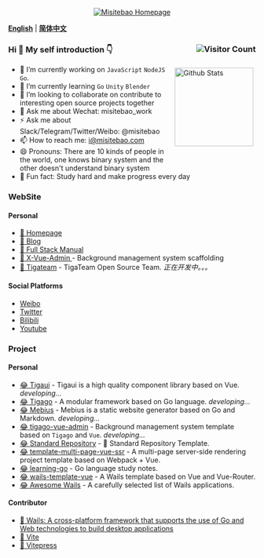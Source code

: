 <p align="center">
  <a href="https://misitebao.com">
    <img src="https://cdn.jsdelivr.net/gh/misitebao/misitebao@master/img/top_logo.png" title="Misitebao Homepage" alt="Misitebao Homepage" />
  </a>
</p>

[**English**](README.md) | [**简体中文**](README.zh-Hans.md)

### Hi 👋 My self introduction 👇 <img src="https://profile-counter.glitch.me/misitebao/count.svg" title="Visitor Count" alt="Visitor Count" align="right" style="" />

<p style="height:0">
  <a href="https://github.com/anuraghazra/github-readme-stats">
    <img src="https://github-readme-stats.vercel.app/api?username=misitebao&show_icons=true&theme=buefy" title="Github Stats" alt="Github Stats" height="160" align="right" style="margin: 5px; margin-bottom: 20px;" />
  </a>
</p>

- 🔭 I’m currently working on `JavaScript` `NodeJS` `Go`.
- 🌱 I’m currently learning `Go` `Unity` `Blender`
- 👯 I’m looking to collaborate on contribute to interesting open source projects together
- 💬 Ask me about Wechat: misitebao_work
- ⚡ Ask me about Slack/Telegram/Twitter/Weibo: @misitebao
- 📫 How to reach me: i@misitebao.com
- 😄 Pronouns: There are 10 kinds of people in the world, one knows binary system and the other doesn't understand binary system
- 🍊 Fun fact: Study hard and make progress every day

### WebSite

#### Personal

- [🤔 Homepage](https://misitebao.com)
- [🤔 Blog](https://blog.misitebao.com)
- [🤔 Full Stack Manual](https://manual.fullstacklover.com/)
- [🤔 X-Vue-Admin ](http://x-vue-admin.com/) - Background management system scaffolding
- [🤔 Tigateam](http://tigateam.org) - TigaTeam Open Source Team. _正在开发中。。。_

#### Social Platforms

- [Weibo](https://weibo.com/misitebao)
- [Twitter](https://twitter.com/misitebao)
- [Bilibili](https://space.bilibili.com/97480642/)
- [Youtube](https://www.youtube.com/channel/UCGlgW9t0HnKDlkcS1dH7X3g)

### Project

#### Personal

- [😂 Tigaui](https://github.com/tigateam/tigaui) - Tigaui is a high quality component library based on Vue. _developing..._
- [😂 Tigago](https://github.com/tigateam/tigago) - A modular framework based on Go language. _developing..._
- [😂 Mebius](https://github.com/tigateam/mebius) - Mebius is a static website generator based on Go and Markdown. _developing..._
- [😂 tigago-vue-admin](https://github.com/tigateam/tigago-vue-admin) - Background management system template based on `Tigago` and `Vue`. _developing..._
- [😂 Standard Repository](https://github.com/misitebao/standard-repository) - 🚀 Standard Repository Template.
- [😂 template-multi-page-vue-ssr](https://github.com/misitebao/template-multi-page-vue-ssr) - A multi-page server-side rendering project template based on Webpack + Vue.
- [😂 learning-go](https://github.com/misitebao/learning-go) - Go language study notes.
- [😂 wails-template-vue](https://github.com/misitebao/wails-template-vue) - A Wails template based on Vue and Vue-Router.
- [😂 Awesome Wails](https://github.com/misitebao/awesome-wails) - A carefully selected list of Wails applications.

#### Contributor

- [🤗 Wails: A cross-platform framework that supports the use of Go and Web technologies to build desktop applications](https://wails.app/)
- [🤗 Vite](https://vitejs.dev/)
- [🤗 Vitepress](https://vitepress.vuejs.org/)
